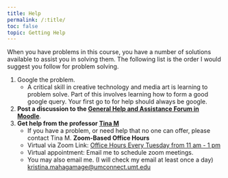 ```yaml
---
title: Help
permalink: /:title/
toc: false
topic: Getting Help
---
```


When you have problems in this course, you have a number of solutions available to assist you in solving them. The following list is the order I would suggest you follow for problem solving.

1. Google the problem.
    - A critical skill in creative technology and media art is learning to problem solve. Part of this involves learning how to form a good google query. Your first go to for help should always be google.
2. **Post a discussion to the [General Help and Assistance Forum in Moodle](https://moodle.umt.edu/mod/hsuforum/view.php?id=2636636)**.
3. **Get help from the professor [Tina M]({{site.baseurl}}/instructors/)**
    - If you have a problem, or need help that no one can offer, please contact Tina M.
   **Zoom-Based Office Hours**
 	- Virtual via Zoom Link: [Office Hours Every Tuesday from 11 am - 1 pm](https://umontana.zoom.us/j/91945203286)
  	- Virtual appointment: Email me to schedule zoom meetings.
   - You may also email me. (I will check my email at least once a day)
     		[kristina.mahagamage@umconnect.umt.edu](mailto:kristina.mahagamage@umconnect.umt.edu?subject=340%20Question)
		<!--- [kristina.mahagamage@umconnect.umt.edu](mailto:kristina.mahagamage@umconnect.umt.edu) -->

